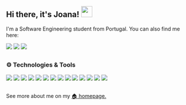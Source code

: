 ## Hi there, it's Joana! <img src="https://raw.githubusercontent.com/MartinHeinz/MartinHeinz/master/wave.gif" width="30px">

I'm a Software Engineering student from Portugal. You can also find me here: 

![](https://img.shields.io/badge/LinkedIn-0077B5?style=for-the-badge&logo=linkedin&logoColor=white)
![](https://img.shields.io/badge/Facebook-1877F2?style=for-the-badge&logo=facebook&logoColor=white)
![](https://img.shields.io/badge/Instagram-E4405F?style=for-the-badge&logo=instagram&logoColor=white)
  
##

### :gear: Technologies & Tools
![](https://img.shields.io/badge/Linux-FCC624?style=for-the-badge&logo=linux&logoColor=black)
![](https://img.shields.io/badge/Windows-0078D6?style=for-the-badge&logo=windows&logoColor=white)
![](https://img.shields.io/badge/mac%20os-000000?style=for-the-badge&logo=macos&logoColor=F0F0F0)
![](https://img.shields.io/badge/Editor-VSCode-informational?style=flat&logo=visualstudiocode&logoColor=white&color=ff69b4)
![](https://img.shields.io/badge/Editor-IntelliJ_IDEA-informational?style=flat&logo=intellijidea&logoColor=white&color=ff69b4)
![](https://img.shields.io/badge/Code-Java-informational?style=flat&logo=java&logoColor=white&color=orange)
![](https://img.shields.io/badge/Code-Python-informational?style=flat&logo=python&logoColor=white&color=orange)
![](https://img.shields.io/badge/Code-JavaScript-informational?style=flat&logo=javascript&logoColor=white&color=orange)
![](https://img.shields.io/badge/Code-C-informational?style=flat&logo=c&logoColor=white&color=orange)
![](https://img.shields.io/badge/Code-C++-informational?style=flat&logo=cplusplus&logoColor=white&color=orange)
![](https://img.shields.io/badge/Code-C%23-informational?style=flat&logo=csharp&logoColor=white&color=orange)
![](https://img.shields.io/badge/Tools-Docker-informational?style=flat&logo=docker&logoColor=white&color=yellow)
![](https://img.shields.io/badge/Database-MySQL-informational?style=flat&logo=mysql&logoColor=white&color=brightgreen)
![](https://img.shields.io/badge/Database-MongoDB-informational?style=flat&logo=mongodb&logoColor=white&color=brightgreen)

##

See more about me on my [:house: homepage.](https://joanafonsogomes.github.io/home/) 
